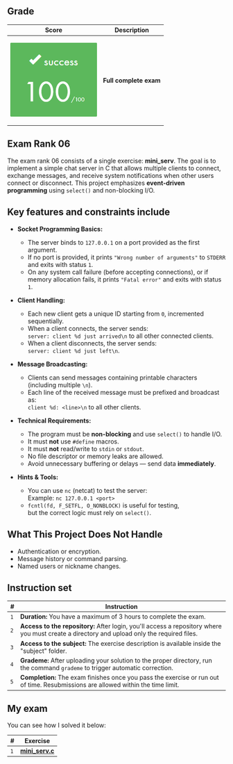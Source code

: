 ## Grade

| **Score**           | **Description**     |
|---------------------|---------------------|
| <p align="center"><img width="200px" alt="Score 100" src="./img/Score_100.png"></p> | **Full complete exam** |


## Exam Rank 06

The exam rank 06 consists of a single exercise: **mini_serv**. The goal is to implement a simple chat server in C that allows multiple clients to connect, exchange messages, and receive system notifications when other users connect or disconnect. This project emphasizes **event-driven programming** using `select()` and non-blocking I/O.

## Key features and constraints include

* **Socket Programming Basics:**
  * The server binds to `127.0.0.1` on a port provided as the first argument.
  * If no port is provided, it prints `"Wrong number of arguments"` to `STDERR` and exits with status `1`.
  * On any system call failure (before accepting connections), or if memory allocation fails, it prints `"Fatal error"` and exits with status `1`.

* **Client Handling:**
  * Each new client gets a unique ID starting from `0`, incremented sequentially.
  * When a client connects, the server sends:  
    `server: client %d just arrived\n` to all other connected clients.
  * When a client disconnects, the server sends:  
    `server: client %d just left\n`.

* **Message Broadcasting:**
  * Clients can send messages containing printable characters (including multiple `\n`).
  * Each line of the received message must be prefixed and broadcast as:  
    `client %d: <line>\n` to all other clients.

* **Technical Requirements:**
  * The program must be **non-blocking** and use `select()` to handle I/O.
  * It must **not** use `#define` macros.
  * It must **not** read/write to `stdin` or `stdout`.
  * No file descriptor or memory leaks are allowed.
  * Avoid unnecessary buffering or delays — send data **immediately**.

* **Hints & Tools:**
  * You can use `nc` (netcat) to test the server:  
    Example: `nc 127.0.0.1 <port>`
  * `fcntl(fd, F_SETFL, O_NONBLOCK)` is useful for testing,  
    but the correct logic must rely on `select()`.

## What This Project Does Not Handle

* Authentication or encryption.
* Message history or command parsing.
* Named users or nickname changes.

## Instruction set

| **#** | **Instruction**                                                                                                                                                         |
| ----- | ----------------------------------------------------------------------------------------------------------------------------------------------------------------------- |
|  `1`  | **Duration:** You have a maximum of 3 hours to complete the exam. |
|  `2`  | **Access to the repository:** After login, you'll access a repository where you must create a directory and upload only the required files. |
|  `3`  | **Access to the subject:** The exercise description is available inside the "subject" folder. |
|  `4`  | **Grademe:** After uploading your solution to the proper directory, run the command `grademe` to trigger automatic correction. |
|  `5`  | **Completion:** The exam finishes once you pass the exercise or run out of time. Resubmissions are allowed within the time limit. |


## My exam

You can see how I solved it below:

| **#** | **Exercise**                                        |
| ----- | --------------------------------------------------- |
|  `1`  | [**mini_serv.c**](mini_serv.c)   |

